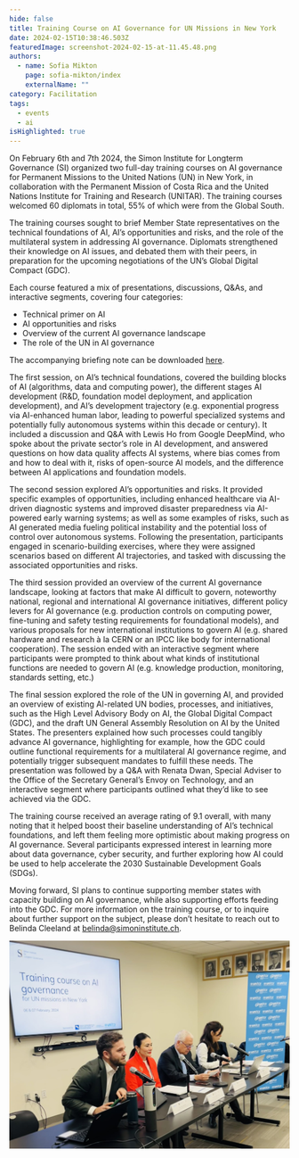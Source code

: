 ```yaml
---
hide: false
title: Training Course on AI Governance for UN Missions in New York
date: 2024-02-15T10:38:46.503Z
featuredImage: screenshot-2024-02-15-at-11.45.48.png
authors:
  - name: Sofia Mikton
    page: sofia-mikton/index
    externalName: ""
category: Facilitation
tags:
  - events
  - ai
isHighlighted: true
---
```

On February 6th and 7th 2024, the Simon Institute for Longterm Governance (SI) organized two full-day training courses on AI governance for Permanent Missions to the United Nations (UN) in New York, in collaboration with the Permanent Mission of Costa Rica and the United Nations Institute for Training and Research (UNITAR). The training courses welcomed 60 diplomats in total, 55% of which were from the Global South. 

The training courses sought to brief Member State representatives on the technical foundations of AI, AI’s opportunities and risks, and the role of the multilateral system in addressing AI governance. Diplomats strengthened their knowledge on AI issues, and debated them with their peers, in preparation for the upcoming negotiations of the UN’s Global Digital Compact (GDC).

Each course featured a mix of presentations, discussions, Q&As, and interactive segments, covering four categories: 

* Technical primer on AI
* AI opportunities and risks
* Overview of the current AI governance landscape 
* The role of the UN in AI governance 

The accompanying briefing note can be downloaded [here](https://drive.google.com/file/d/1_OQXjDgxr25DASh8TLhgViLyAq7BdZc0/view?usp=sharing). 

The first session, on AI’s technical foundations, covered the building blocks of AI (algorithms, data and computing power), the different stages AI development (R&D, foundation model deployment, and application development), and AI’s development trajectory (e.g. exponential progress via AI-enhanced human labor, leading to powerful specialized systems and potentially fully autonomous systems within this decade or century). It included a discussion and Q&A with Lewis Ho from Google DeepMind, who spoke about the private sector’s role in AI development, and answered questions on how data quality affects AI systems, where bias comes from and how to deal with it, risks of open-source AI models, and the difference between AI applications and foundation models. 

The second session explored AI’s opportunities and risks. It provided specific examples of opportunities, including enhanced healthcare via AI-driven diagnostic systems and improved disaster preparedness via AI-powered early warning systems; as well as some examples of risks, such as AI generated media fueling political instability and the potential loss of control over autonomous systems. Following the presentation, participants engaged in scenario-building exercises, where they were assigned scenarios based on different AI trajectories, and tasked with discussing the associated opportunities and risks.

The third session provided an overview of the current AI governance landscape, looking at factors that make AI difficult to govern, noteworthy national, regional and international AI governance initiatives, different policy levers for AI governance (e.g. production controls on computing power, fine-tuning and safety testing requirements for foundational models), and various proposals for new international institutions to govern AI (e.g. shared hardware and research à la CERN or an IPCC like body for international cooperation). The session ended with an interactive segment where participants were prompted to think about what kinds of institutional functions are needed to govern AI (e.g. knowledge production, monitoring, standards setting, etc.) 

The final session explored the role of the UN in governing AI, and provided an overview of existing AI-related UN bodies, processes, and initiatives, such as the High Level Advisory Body on AI, the Global Digital Compact (GDC), and the draft UN General Assembly Resolution on AI by the United States. The presenters explained how such processes could tangibly advance AI governance, highlighting for example, how the GDC could outline functional requirements for a multilateral AI governance regime, and potentially trigger subsequent mandates to fulfill these needs. The presentation was followed by a Q&A with Renata Dwan, Special Adviser to the Office of the Secretary General’s Envoy on Technology, and an interactive segment where participants outlined what they’d like to see achieved via the GDC. 

The training course received an average rating of 9.1 overall, with many noting that it helped boost their baseline understanding of AI’s technical foundations, and left them feeling more optimistic about making progress on AI governance. Several participants expressed interest in learning more about data governance, cyber security, and further exploring how AI could be used to help accelerate the 2030 Sustainable Development Goals (SDGs). 

Moving forward, SI plans to continue supporting member states with capacity building on AI governance, while also supporting efforts feeding into the GDC. For more information on the training course, or to inquire about further support on the subject, please don’t hesitate to reach out to Belinda Cleeland at [belinda@simoninstitute.ch](mailto:belinda@simoninstitute.ch).



![](screenshot-2024-02-16-at-12.04.46.png)
